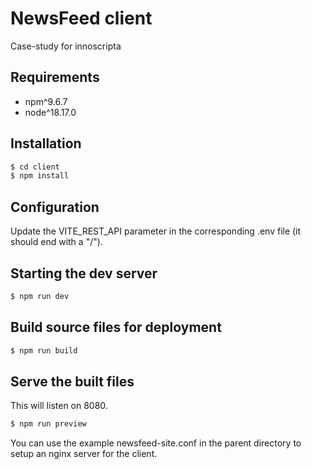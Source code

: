 # NewsFeed client
Case-study for innoscripta

## Requirements
- npm^9.6.7
- node^18.17.0

## Installation
```sh
$ cd client
$ npm install
```

## Configuration
Update the VITE_REST_API parameter in the corresponding .env file (it should end with a "/").

## Starting the dev server
```sh
$ npm run dev
```

## Build source files for deployment
```sh
$ npm run build
```

## Serve the built files
This will listen on 8080.
```sh
$ npm run preview
```
You can use the example newsfeed-site.conf in the parent directory to setup an nginx server for the client.